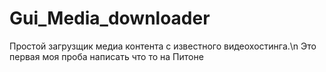 # Gui_Media_downloader
Простой загрузщик медиа контента с известного видеохостинга.\n
Это первая моя проба написать что то на Питоне

